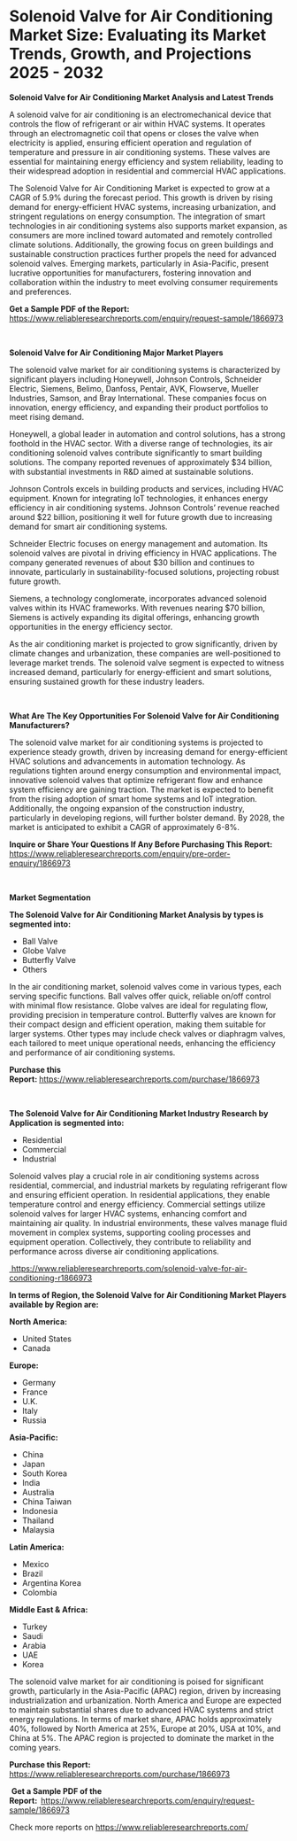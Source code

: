 <p><h1>Solenoid Valve for Air Conditioning Market Size: Evaluating its Market Trends, Growth, and Projections 2025 - 2032</h1></p><p><strong>Solenoid Valve for Air Conditioning Market Analysis and Latest Trends</strong></p>
<p><p>A solenoid valve for air conditioning is an electromechanical device that controls the flow of refrigerant or air within HVAC systems. It operates through an electromagnetic coil that opens or closes the valve when electricity is applied, ensuring efficient operation and regulation of temperature and pressure in air conditioning systems. These valves are essential for maintaining energy efficiency and system reliability, leading to their widespread adoption in residential and commercial HVAC applications.</p><p>The Solenoid Valve for Air Conditioning Market is expected to grow at a CAGR of 5.9% during the forecast period. This growth is driven by rising demand for energy-efficient HVAC systems, increasing urbanization, and stringent regulations on energy consumption. The integration of smart technologies in air conditioning systems also supports market expansion, as consumers are more inclined toward automated and remotely controlled climate solutions. Additionally, the growing focus on green buildings and sustainable construction practices further propels the need for advanced solenoid valves. Emerging markets, particularly in Asia-Pacific, present lucrative opportunities for manufacturers, fostering innovation and collaboration within the industry to meet evolving consumer requirements and preferences.</p></p>
<p><strong>Get a Sample PDF of the Report:&nbsp;</strong> <a href="https://www.reliableresearchreports.com/enquiry/request-sample/1866973?utm_campaign=2740&utm_medium=2&utm_source=Github&utm_content=ia&utm_term=11042025&utm_id=solenoid-valve-for-air-conditioning">https://www.reliableresearchreports.com/enquiry/request-sample/1866973</a></p>
<p>&nbsp;</p>
<p><strong>Solenoid Valve for Air Conditioning Major Market Players</strong></p>
<p><p>The solenoid valve market for air conditioning systems is characterized by significant players including Honeywell, Johnson Controls, Schneider Electric, Siemens, Belimo, Danfoss, Pentair, AVK, Flowserve, Mueller Industries, Samson, and Bray International. These companies focus on innovation, energy efficiency, and expanding their product portfolios to meet rising demand.</p><p>Honeywell, a global leader in automation and control solutions, has a strong foothold in the HVAC sector. With a diverse range of technologies, its air conditioning solenoid valves contribute significantly to smart building solutions. The company reported revenues of approximately $34 billion, with substantial investments in R&D aimed at sustainable solutions.</p><p>Johnson Controls excels in building products and services, including HVAC equipment. Known for integrating IoT technologies, it enhances energy efficiency in air conditioning systems. Johnson Controls’ revenue reached around $22 billion, positioning it well for future growth due to increasing demand for smart air conditioning systems.</p><p>Schneider Electric focuses on energy management and automation. Its solenoid valves are pivotal in driving efficiency in HVAC applications. The company generated revenues of about $30 billion and continues to innovate, particularly in sustainability-focused solutions, projecting robust future growth.</p><p>Siemens, a technology conglomerate, incorporates advanced solenoid valves within its HVAC frameworks. With revenues nearing $70 billion, Siemens is actively expanding its digital offerings, enhancing growth opportunities in the energy efficiency sector.</p><p>As the air conditioning market is projected to grow significantly, driven by climate changes and urbanization, these companies are well-positioned to leverage market trends. The solenoid valve segment is expected to witness increased demand, particularly for energy-efficient and smart solutions, ensuring sustained growth for these industry leaders.</p></p>
<p>&nbsp;</p>
<p><strong>What Are The Key Opportunities For Solenoid Valve for Air Conditioning Manufacturers?</strong></p>
<p><p>The solenoid valve market for air conditioning systems is projected to experience steady growth, driven by increasing demand for energy-efficient HVAC solutions and advancements in automation technology. As regulations tighten around energy consumption and environmental impact, innovative solenoid valves that optimize refrigerant flow and enhance system efficiency are gaining traction. The market is expected to benefit from the rising adoption of smart home systems and IoT integration. Additionally, the ongoing expansion of the construction industry, particularly in developing regions, will further bolster demand. By 2028, the market is anticipated to exhibit a CAGR of approximately 6-8%.</p></p>
<p><strong>Inquire or Share Your Questions If Any Before Purchasing This Report:</strong> <a href="https://www.reliableresearchreports.com/enquiry/pre-order-enquiry/1866973?utm_campaign=2740&utm_medium=2&utm_source=Github&utm_content=ia&utm_term=11042025&utm_id=solenoid-valve-for-air-conditioning">https://www.reliableresearchreports.com/enquiry/pre-order-enquiry/1866973</a></p>
<p>&nbsp;</p>
<p><strong>Market Segmentation</strong></p>
<p><strong>The Solenoid Valve for Air Conditioning Market Analysis by types is segmented into:</strong></p>
<p><ul><li>Ball Valve</li><li>Globe Valve</li><li>Butterfly Valve</li><li>Others</li></ul></p>
<p><p>In the air conditioning market, solenoid valves come in various types, each serving specific functions. Ball valves offer quick, reliable on/off control with minimal flow resistance. Globe valves are ideal for regulating flow, providing precision in temperature control. Butterfly valves are known for their compact design and efficient operation, making them suitable for larger systems. Other types may include check valves or diaphragm valves, each tailored to meet unique operational needs, enhancing the efficiency and performance of air conditioning systems.</p></p>
<p><strong>Purchase this Report:&nbsp;</strong><a href="https://www.reliableresearchreports.com/purchase/1866973?utm_campaign=2740&utm_medium=2&utm_source=Github&utm_content=ia&utm_term=11042025&utm_id=solenoid-valve-for-air-conditioning">https://www.reliableresearchreports.com/purchase/1866973</a></p>
<p>&nbsp;</p>
<p><strong>The Solenoid Valve for Air Conditioning Market Industry Research by Application is segmented into:</strong></p>
<p><ul><li>Residential</li><li>Commercial</li><li>Industrial</li></ul></p>
<p><p>Solenoid valves play a crucial role in air conditioning systems across residential, commercial, and industrial markets by regulating refrigerant flow and ensuring efficient operation. In residential applications, they enable temperature control and energy efficiency. Commercial settings utilize solenoid valves for larger HVAC systems, enhancing comfort and maintaining air quality. In industrial environments, these valves manage fluid movement in complex systems, supporting cooling processes and equipment operation. Collectively, they contribute to reliability and performance across diverse air conditioning applications.</p></p>
<p><a href="https://www.reliableresearchreports.com/solenoid-valve-for-air-conditioning-r1866973?utm_campaign=2740&utm_medium=2&utm_source=Github&utm_content=ia&utm_term=11042025&utm_id=solenoid-valve-for-air-conditioning">&nbsp;https://www.reliableresearchreports.com/solenoid-valve-for-air-conditioning-r1866973</a></p>
<p><strong>In terms of Region, the Solenoid Valve for Air Conditioning Market Players available by Region are:</strong></p>
<p>
    <p> <strong> North America: </strong>
        <ul>
            <li>United States</li>
            <li>Canada</li>
        </ul>
        </p> 
    <p> <strong> Europe: </strong>
        <ul>
            <li>Germany</li>
            <li>France</li>
            <li>U.K.</li>
            <li>Italy</li>
            <li>Russia</li>
        </ul>
        </p> 
    <p> <strong> Asia-Pacific: </strong>
        <ul>
            <li>China</li>
            <li>Japan</li>
            <li>South Korea</li>
            <li>India</li>
            <li>Australia</li>
            <li>China Taiwan</li>
            <li>Indonesia</li>
            <li>Thailand</li>
            <li>Malaysia</li>
        </ul>
        </p> 
    <p> <strong> Latin America: </strong>
        <ul>
            <li>Mexico</li>
            <li>Brazil</li>
            <li>Argentina Korea</li>
            <li>Colombia</li>
        </ul>
        </p> 
    <p> <strong> Middle East & Africa: </strong>
        <ul>
            <li>Turkey</li>
            <li>Saudi</li>
            <li>Arabia</li>
            <li>UAE</li>
            <li>Korea</li>
        </ul>
    </p>
    </p>
<p><p>The solenoid valve market for air conditioning is poised for significant growth, particularly in the Asia-Pacific (APAC) region, driven by increasing industrialization and urbanization. North America and Europe are expected to maintain substantial shares due to advanced HVAC systems and strict energy regulations. In terms of market share, APAC holds approximately 40%, followed by North America at 25%, Europe at 20%, USA at 10%, and China at 5%. The APAC region is projected to dominate the market in the coming years.</p></p>
<p><strong>Purchase this Report: </strong><a href="https://www.reliableresearchreports.com/purchase/1866973?utm_campaign=2740&utm_medium=2&utm_source=Github&utm_content=ia&utm_term=11042025&utm_id=solenoid-valve-for-air-conditioning">https://www.reliableresearchreports.com/purchase/1866973</a></p>
<p>&nbsp;<strong>Get a Sample PDF of the Report:&nbsp;&nbsp;</strong><a href="https://www.reliableresearchreports.com/enquiry/request-sample/1866973?utm_campaign=2740&utm_medium=2&utm_source=Github&utm_content=ia&utm_term=11042025&utm_id=solenoid-valve-for-air-conditioning">https://www.reliableresearchreports.com/enquiry/request-sample/1866973</a></p>
<p><strong></strong></p>
<p>Check more reports on <a href="https://www.reliableresearchreports.com/?utm_campaign=2740&utm_medium=2&utm_source=Github&utm_content=ia&utm_term=11042025&utm_id=solenoid-valve-for-air-conditioning">https://www.reliableresearchreports.com/</a></p>